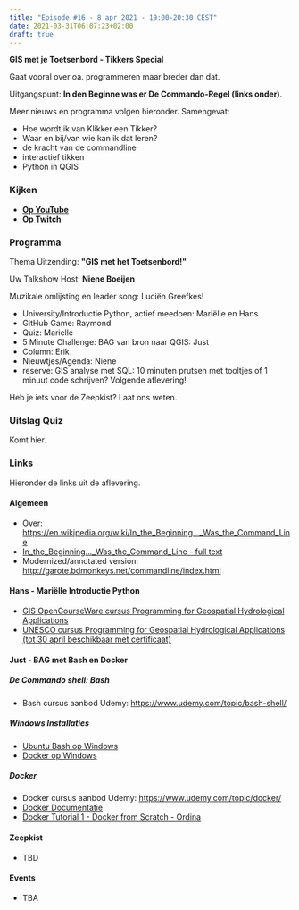 ```yaml
---
title: "Episode #16 - 8 apr 2021 - 19:00-20:30 CEST"
date: 2021-03-31T06:07:23+02:00
draft: true
---
```


__GIS met je Toetsenbord - Tikkers Special__ 

Gaat vooral over oa. programmeren maar breder dan dat.

Uitgangspunt: __In den Beginne was er De Commando-Regel (links onder)__.

Meer nieuws en programma volgen hieronder. Samengevat:

* Hoe wordt ik van Klikker een Tikker?
* Waar en bij/van wie kan ik dat leren?
* de kracht van de commandline
* interactief tikken 
* Python in QGIS
 
### Kijken

* __[Op YouTube](https://www.youtube.com/watch?v=iOiliIAorD4)__
* __[Op Twitch](https://www.twitch.tv/osgeonl/schedule)__

### Programma

Thema Uitzending: __"GIS met het Toetsenbord!"__ 

Uw Talkshow Host: __Niene Boeijen__

Muzikale omlijsting en leader song: Luciën Greefkes! 

* University/Introductie Python, actief meedoen: Mariëlle en Hans
* GitHub Game: Raymond
* Quiz: Marielle
* 5 Minute Challenge: BAG van bron naar QGIS: Just
* Column: Erik
* Nieuwtjes/Agenda: Niene
* reserve: GIS analyse met SQL: 10 minuten prutsen met tooltjes of 1 minuut code schrijven? Volgende aflevering!

Heb je iets voor de Zeepkist? Laat ons weten.

### Uitslag Quiz

Komt hier.

### Links

Hieronder de links uit de aflevering.

#### Algemeen

* Over: https://en.wikipedia.org/wiki/In_the_Beginning..._Was_the_Command_Line
* [In_the_Beginning..._Was_the_Command_Line - full text](http://cristal.inria.fr/~weis/info/commandline.html)
* Modernized/annotated version: http://garote.bdmonkeys.net/commandline/index.html


#### Hans - Mariëlle Introductie Python

* [GIS OpenCourseWare cursus Programming for Geospatial Hydrological Applications](https://courses.gisopencourseware.org/course/view.php?id=2)
* [UNESCO cursus Programming for Geospatial Hydrological Applications (tot 30 april beschikbaar met certificaat)](https://openlearning.unesco.org/courses/course-v1:IHE-Delft+IHE-01+2020_01/about)

#### Just - BAG met Bash en Docker

##### De Commando shell: Bash

* Bash cursus aanbod Udemy: https://www.udemy.com/topic/bash-shell/ 

##### Windows Installaties

* [Ubuntu Bash op Windows](https://ubuntu.com/tutorials/ubuntu-on-windows)
* [Docker op Windows](https://docs.docker.com/docker-for-windows/install/)

##### Docker 

* Docker cursus aanbod Udemy: https://www.udemy.com/topic/docker/
* [Docker Documentatie](https://docs.docker.com)
* [Docker Tutorial 1 - Docker from Scratch - Ordina](https://docker-from-scratch.ivonet.nl/index.html)

#### Zeepkist

* TBD

#### Events

* TBA

